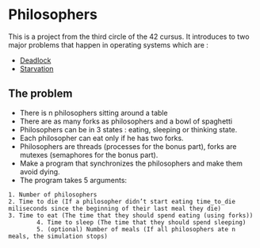 # Philosophers

This is a project from the third circle of the 42 cursus. It introduces to two major problems that happen in operating systems which are :
- [Deadlock](https://www.geeksforgeeks.org/introduction-of-deadlock-in-operating-system/)
- [Starvation](https://en.wikipedia.org/wiki/Starvation_(computer_science))


## The problem 
   * There is n philosophers sitting around a table
   * There are as many forks as philosophers and a bowl of spaghetti
   * Philosophers can be in 3 states : eating, sleeping or thinking state.
   * Each philosopher can eat only if he has two forks. 
   * Philosophers are threads (processes for the bonus part), forks are mutexes (semaphores for the bonus part).
   * Make a program that synchronizes the philosophers and make them avoid dying.
   * The program takes 5 arguments:


    1. Number of philosophers
    2. Time to die (If a philosopher didn’t start eating time_to_die miliseconds since the beginning of their last meal they die)
    3. Time to eat (The time that they should spend eating (using forks))
            4. Time to sleep (The time that they should spend sleeping)
            5. (optional) Number of meals (If all philosophers ate n meals, the simulation stops)


    
